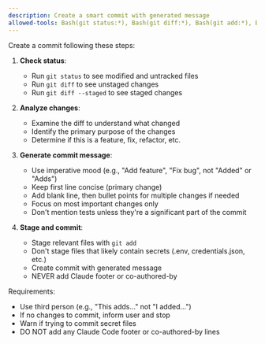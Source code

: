 ```yaml
---
description: Create a smart commit with generated message
allowed-tools: Bash(git status:*), Bash(git diff:*), Bash(git add:*), Bash(git commit:*), Read, Glob
---
```


Create a commit following these steps:

1. **Check status**:
   - Run `git status` to see modified and untracked files
   - Run `git diff` to see unstaged changes
   - Run `git diff --staged` to see staged changes

2. **Analyze changes**:
   - Examine the diff to understand what changed
   - Identify the primary purpose of the changes
   - Determine if this is a feature, fix, refactor, etc.

3. **Generate commit message**:
   - Use imperative mood (e.g., "Add feature", "Fix bug", not "Added" or "Adds")
   - Keep first line concise (primary change)
   - Add blank line, then bullet points for multiple changes if needed
   - Focus on most important changes only
   - Don't mention tests unless they're a significant part of the commit

4. **Stage and commit**:
   - Stage relevant files with `git add`
   - Don't stage files that likely contain secrets (.env, credentials.json, etc.)
   - Create commit with generated message
   - NEVER add Claude footer or co-authored-by

Requirements:
- Use third person (e.g., "This adds..." not "I added...")
- If no changes to commit, inform user and stop
- Warn if trying to commit secret files
- DO NOT add any Claude Code footer or co-authored-by lines

